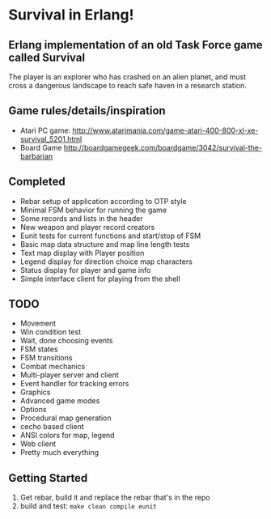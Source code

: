# Survival in Erlang!
## Erlang implementation of an old Task Force game called Survival

The player is an explorer who has crashed on an alien planet, and must
cross a dangerous landscape to reach safe haven in a research station.

## Game rules/details/inspiration
 * Atari PC game: http://www.atarimania.com/game-atari-400-800-xl-xe-survival_5201.html
 * Board Game http://boardgamegeek.com/boardgame/3042/survival-the-barbarian

## Completed
 * Rebar setup of application according to OTP style
 * Minimal FSM behavior for running the game
 * Some records and lists in the header
 * New weapon and player record creators
 * Eunit tests for current functions and start/stop of FSM
 * Basic map data structure and map line length tests
 * Text map display with Player position
 * Legend display for direction choice map characters
 * Status display for player and game info
 * Simple interface client for playing from the shell
 
## TODO
 * Movement
 * Win condition test
 * Wait, done choosing events
 * FSM states
 * FSM transitions
 * Combat mechanics
 * Multi-player server and client
 * Event handler for tracking errors
 * Graphics
 * Advanced game modes
 * Options
 * Procedural map generation
 * cecho based client
 * ANSI colors for map, legend
 * Web client
 * Pretty much everything
 
## Getting Started
 1. Get rebar, build it and replace the rebar that's in the repo
 2. build and test: `make clean compile eunit` 